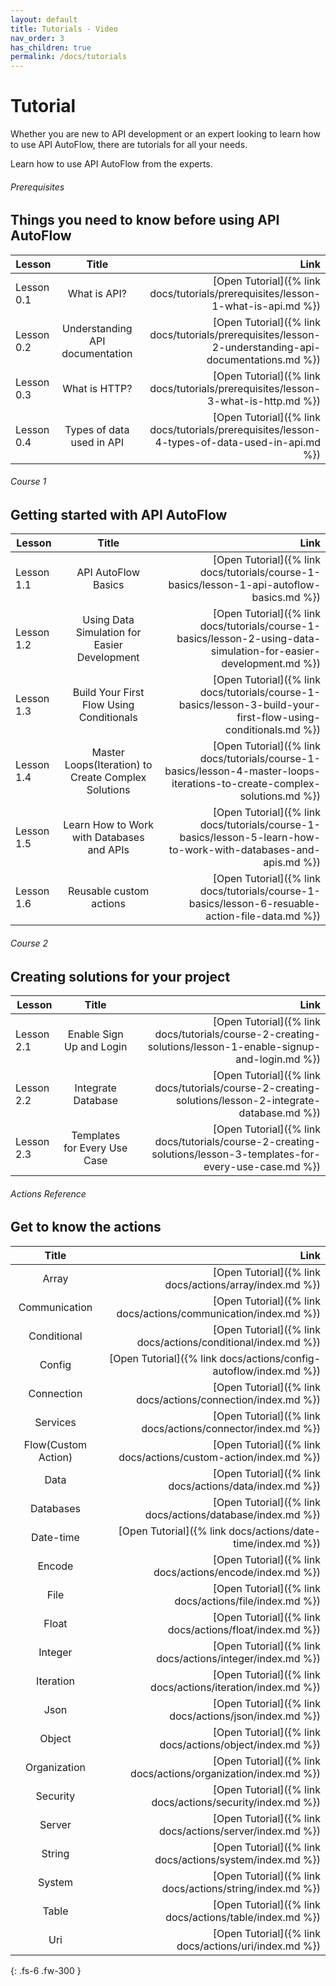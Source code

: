 ```yaml
---
layout: default
title: Tutorials - Video
nav_order: 3
has_children: true
permalink: /docs/tutorials
---
```

# Tutorial
Whether you are new to API development or an expert looking to learn how to use API AutoFlow, there are tutorials for all your needs.

Learn how to use API AutoFlow from the experts.

<h6>Prerequisites</h6>
<h2 style="margin-top:0">Things you need to know before using API AutoFlow</h2>


| Lesson        | Title           | Link  |
| ------------- |:-------------:| -----:|
| Lesson 0.1  | What is API?  | [Open Tutorial]({% link docs/tutorials/prerequisites/lesson-1-what-is-api.md %}) |
| Lesson 0.2  | Understanding API documentation | [Open Tutorial]({% link docs/tutorials/prerequisites/lesson-2-understanding-api-documentations.md %}) |
| Lesson 0.3  | What is HTTP? | [Open Tutorial]({% link docs/tutorials/prerequisites/lesson-3-what-is-http.md %}) |
| Lesson 0.4  | Types of data used in API  | [Open Tutorial]({% link docs/tutorials/prerequisites/lesson-4-types-of-data-used-in-api.md %}) |

<h6>Course 1</h6>
<h2 style="margin-top:0">Getting started with API AutoFlow</h2>


| Lesson       | Title           | Link  |
| ------------- |:-------------:| -----:|
| Lesson 1.1  | API AutoFlow Basics  | [Open Tutorial]({% link docs/tutorials/course-1-basics/lesson-1-api-autoflow-basics.md %}) |
| Lesson 1.2  | Using Data Simulation for Easier Development | [Open Tutorial]({% link docs/tutorials/course-1-basics/lesson-2-using-data-simulation-for-easier-development.md %}) |
| Lesson 1.3  | Build Your First Flow Using Conditionals | [Open Tutorial]({% link docs/tutorials/course-1-basics/lesson-3-build-your-first-flow-using-conditionals.md %}) |
| Lesson 1.4  | Master Loops(Iteration) to Create Complex Solutions | [Open Tutorial]({% link docs/tutorials/course-1-basics/lesson-4-master-loops-iterations-to-create-complex-solutions.md %}) |
| Lesson 1.5  | Learn How to Work with Databases and APIs | [Open Tutorial]({% link docs/tutorials/course-1-basics/lesson-5-learn-how-to-work-with-databases-and-apis.md %}) |
| Lesson 1.6  | Reusable custom actions | [Open Tutorial]({% link docs/tutorials/course-1-basics/lesson-6-resuable-action-file-data.md %}) |

<h6>Course 2</h6>
<h2 style="margin-top:0">Creating solutions for your project</h2>


| Lesson        | Title           | Link  |
| ------------- |:-------------:| -----:|
| Lesson 2.1  | Enable Sign Up and Login  | [Open Tutorial]({% link docs/tutorials/course-2-creating-solutions/lesson-1-enable-signup-and-login.md %}) |
| Lesson 2.2  | Integrate Database  | [Open Tutorial]({% link docs/tutorials/course-2-creating-solutions/lesson-2-integrate-database.md %}) |
| Lesson 2.3  | Templates for Every Use Case  | [Open Tutorial]({% link docs/tutorials/course-2-creating-solutions/lesson-3-templates-for-every-use-case.md %}) |


<h6>Actions Reference</h6>
<h2 style="margin-top:0">Get to know the actions</h2>


| Title           | Link  |
|:-------------:| -----:|
| Array  | [Open Tutorial]({% link docs/actions/array/index.md %}) |
| Communication | [Open Tutorial]({% link docs/actions/communication/index.md %}) |
| Conditional | [Open Tutorial]({% link docs/actions/conditional/index.md %}) |
| Config | [Open Tutorial]({% link docs/actions/config-autoflow/index.md %}) |
| Connection | [Open Tutorial]({% link docs/actions/connection/index.md %}) |
| Services | [Open Tutorial]({% link docs/actions/connector/index.md %}) |
| Flow(Custom Action) | [Open Tutorial]({% link docs/actions/custom-action/index.md %}) |
| Data | [Open Tutorial]({% link docs/actions/data/index.md %}) |
| Databases | [Open Tutorial]({% link docs/actions/database/index.md %}) |
| Date-time | [Open Tutorial]({% link docs/actions/date-time/index.md %}) |
| Encode | [Open Tutorial]({% link docs/actions/encode/index.md %}) |
| File | [Open Tutorial]({% link docs/actions/file/index.md %}) |
| Float | [Open Tutorial]({% link docs/actions/float/index.md %}) |
| Integer | [Open Tutorial]({% link docs/actions/integer/index.md %}) |
| Iteration | [Open Tutorial]({% link docs/actions/iteration/index.md %}) |
| Json | [Open Tutorial]({% link docs/actions/json/index.md %}) |
| Object | [Open Tutorial]({% link docs/actions/object/index.md %}) |
| Organization | [Open Tutorial]({% link docs/actions/organization/index.md %}) |
| Security | [Open Tutorial]({% link docs/actions/security/index.md %}) |
| Server | [Open Tutorial]({% link docs/actions/server/index.md %}) |
| String | [Open Tutorial]({% link docs/actions/system/index.md %}) |
| System | [Open Tutorial]({% link docs/actions/string/index.md %}) |
| Table | [Open Tutorial]({% link docs/actions/table/index.md %}) |
| Uri | [Open Tutorial]({% link docs/actions/uri/index.md %}) |



{: .fs-6 .fw-300 }

